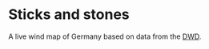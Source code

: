 # Sticks and stones
A live wind map of Germany based on data from the [DWD](https://maps.dwd.de/geoserver/web/).
